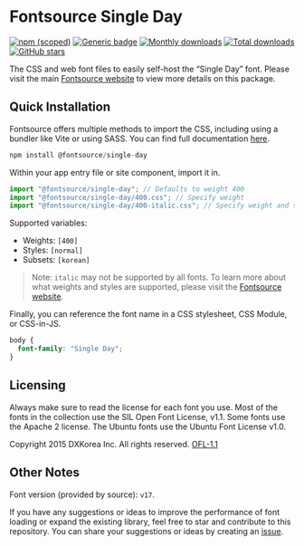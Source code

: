 # Fontsource Single Day

[![npm (scoped)](https://img.shields.io/npm/v/@fontsource/single-day?color=brightgreen)](https://www.npmjs.com/package/@fontsource/single-day) [![Generic badge](https://img.shields.io/badge/fontsource-passing-brightgreen)](https://github.com/fontsource/fontsource) [![Monthly downloads](https://badgen.net/npm/dm/@fontsource/single-day)](https://github.com/fontsource/fontsource) [![Total downloads](https://badgen.net/npm/dt/@fontsource/single-day)](https://github.com/fontsource/fontsource) [![GitHub stars](https://img.shields.io/github/stars/fontsource/fontsource.svg?style=social&label=Star)](https://github.com/fontsource/fontsource/stargazers)

The CSS and web font files to easily self-host the “Single Day” font. Please visit the main [Fontsource website](https://fontsource.org/fonts/single-day) to view more details on this package.

## Quick Installation

Fontsource offers multiple methods to import the CSS, including using a bundler like Vite or using SASS. You can find full documentation [here](https://fontsource.org/docs/getting-started/introduction).

```javascript
npm install @fontsource/single-day
```

Within your app entry file or site component, import it in.

```javascript
import "@fontsource/single-day"; // Defaults to weight 400
import "@fontsource/single-day/400.css"; // Specify weight
import "@fontsource/single-day/400-italic.css"; // Specify weight and style
```

Supported variables:
- Weights: `[400]`
- Styles: `[normal]`
- Subsets: `[korean]`

> Note: `italic` may not be supported by all fonts. To learn more about what weights and styles are supported, please visit the [Fontsource website](https://fontsource.org/fonts/single-day).

Finally, you can reference the font name in a CSS stylesheet, CSS Module, or CSS-in-JS.

```css
body {
  font-family: "Single Day";
}
```

## Licensing
Always make sure to read the license for each font you use. Most of the fonts in the collection use the SIL Open Font License, v1.1. Some fonts use the Apache 2 license. The Ubuntu fonts use the Ubuntu Font License v1.0.

Copyright 2015 DXKorea Inc. All rights reserved.
[OFL-1.1](http://scripts.sil.org/OFL)

## Other Notes
Font version (provided by source): `v17`.

If you have any suggestions or ideas to improve the performance of font loading or expand the existing library, feel free to star and contribute to this repository. You can share your suggestions or ideas by creating an [issue](https://github.com/fontsource/fontsource/issues).